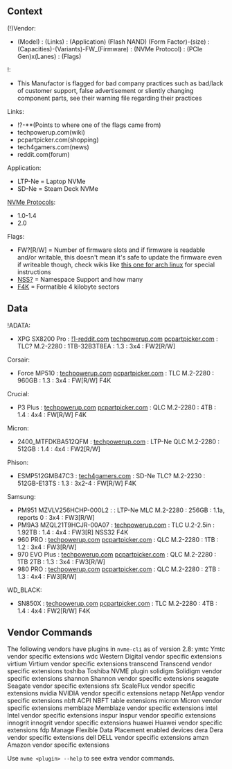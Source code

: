 ## Context

(!)Vendor:
* (Model) : (Links) : (Application) (Flash NAND) (Form Factor)-(size) : (Capacities)-(Variants)-FW_(Firmware) : (NVMe Protocol) : (PCIe Gen)x(Lanes) : (Flags)

!:
* This Manufactor is flagged for bad company practices such as bad/lack of customer support, false advertisement or sliently changing component parts, see their warning file regarding their practices

Links:
* !?-**(Points to where one of the flags came from)
* techpowerup.com(wiki)
* pcpartpicker.com(shopping)
* tech4gamers.com(news)
* reddit.com(forum)

Application:
* LTP-Ne = Laptop NVMe
* SD-Ne = Steam Deck NVMe

[NVMe Protocols](https://nvmexpress.org/specification/nvm-express-base-specification):
* 1.0-1.4
* 2.0

Flags:
* FW?[R/W] = Number of firmware slots and if firmware is readable and/or writable, this doesn't mean it's safe to update the firmware even if writeable though, check wikis like [this one for arch linux](https://wiki.archlinux.org/title/Solid_state_drive/NVMe) for special instructions
* [NSS?](https://nvmexpress.org/resource/nvme-namespaces) = Namespace Support and how many
* [F4K](https://wiki.archlinux.org/title/Advanced_Format#NVMe_solid_state_drives) = Formatible 4 kilobyte sectors

## Data

!ADATA:
* XPG SX8200 Pro : [!1-reddit.com](https://www.reddit.com/r/hardware/comments/lk2f5i/breaking_news_adata_sx8200_pro_m2_ssd_performance) [techpowerup.com](https://www.techpowerup.com/ssd-specs/xpg-sx8200-pro-1-tb.d162) [pcpartpicker.com](https://pcpartpicker.com/product/zR3H99) : TLC? M.2-2280 : 1TB-32B3T8EA : 1.3 : 3x4 : FW2[R/W]

Corsair:
* Force MP510 : [techpowerup.com](https://www.techpowerup.com/ssd-specs/corsair-mp510-960-gb.d377) [pcpartpicker.com](https://pcpartpicker.com/product/BVbCmG) : TLC M.2-2280 : 960GB : 1.3 : 3x4 : FW[R/W] F4K

Crucial:
* P3 Plus : [techpowerup.com](https://www.techpowerup.com/ssd-specs/crucial-p3-plus-1-tb.d825) [pcpartpicker.com](https://pcpartpicker.com/product/chzhP6) : QLC M.2-2280 : 4TB : 1.4 : 4x4 : FW[R/W] F4K

Micron:
* 2400_MTFDKBA512QFM : [techpowerup.com](https://www.techpowerup.com/ssd-specs/micron-2400-512-gb.d804) : LTP-Ne QLC M.2-2280 : 512GB : 1.4 : 4x4 : FW2[R/W]

Phison:
* ESMP512GMB47C3 : [tech4gamers.com](https://tech4gamers.com/valve-steam-decks-slower-ssd) : SD-Ne TLC? M.2-2230 : 512GB-E13TS : 1.3 : 3x2-4 : FW[R/W] F4K

Samsung:
* PM951 MZVLV256HCHP-000L2 : : LTP-Ne MLC M.2-2280 : 256GB : 1.1a, reports 0 : 3x4 : FW3[R/W]
* PM9A3 MZQL21T9HCJR-00A07 : [techpowerup.com](https://www.techpowerup.com/ssd-specs/samsung-pm9a3-1-9-tb.d1258) : TLC U.2-2.5in : 1.92TB : 1.4 : 4x4 : FW3[R] NSS32 F4K
* 960 PRO : [techpowerup.com](https://www.techpowerup.com/ssd-specs/samsung-960-pro-1-tb.d68) [pcpartpicker.com](https://pcpartpicker.com/product/C3mxFT) : QLC M.2-2280 : 1TB : 1.2 : 3x4 : FW3[R/W]
* 970 EVO Plus : [techpowerup.com](https://www.techpowerup.com/ssd-specs/samsung-970-evo-plus-1-tb.d61) [pcpartpicker.com](https://pcpartpicker.com/product/Zxw7YJ) : QLC M.2-2280 : 1TB 2TB : 1.3 : 3x4 : FW3[R/W]
* 980 PRO : [techpowerup.com](https://www.techpowerup.com/ssd-specs/samsung-980-pro-2-tb.d52) [pcpartpicker.com](https://pcpartpicker.com/product/f3cRsY) : QLC M.2-2280 : 2TB : 1.3 : 4x4 : FW3[R/W]

WD_BLACK:
* SN850X : [techpowerup.com](https://www.techpowerup.com/ssd-specs/western-digital-sn850x-w-heatsink-4-tb.d860) [pcpartpicker.com](https://pcpartpicker.com/product/yBC48d) : TLC M.2-2280 : 4TB : 1.4 : 4x4 : FW2[R/W] F4K

## Vendor Commands

The following vendors have plugins in `nvme-cli` as of version 2.8:
  ymtc            Ymtc vendor specific extensions
  wdc             Western Digital vendor specific extensions
  virtium         Virtium vendor specific extensions
  transcend       Transcend vendor specific extensions
  toshiba         Toshiba NVME plugin
  solidigm        Solidigm vendor specific extensions
  shannon         Shannon vendor specific extensions
  seagate         Seagate vendor specific extensions
  sfx             ScaleFlux vendor specific extensions
  nvidia          NVIDIA vendor specific extensions
  netapp          NetApp vendor specific extensions
  nbft            ACPI NBFT table extensions
  micron          Micron vendor specific extensions
  memblaze        Memblaze vendor specific extensions
  intel           Intel vendor specific extensions
  inspur          Inspur vendor specific extensions
  innogrit        innogrit vendor specific extensions
  huawei          Huawei vendor specific extensions
  fdp             Manage Flexible Data Placement enabled devices
  dera            Dera vendor specific extensions
  dell            DELL vendor specific extensions
  amzn            Amazon vendor specific extensions
  
Use `nvme <plugin> --help` to see extra vendor commands.
